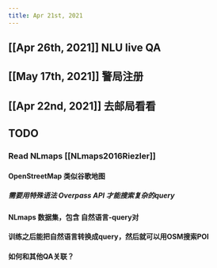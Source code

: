```yaml
---
title: Apr 21st, 2021
---
```


## [[Apr 26th, 2021]] NLU live QA
## [[May 17th, 2021]] 警局注册
## [[Apr 22nd, 2021]] 去邮局看看
## TODO
### Read NLmaps [[NLmaps2016Riezler]]
#### OpenStreetMap 类似谷歌地图
##### 需要用特殊语法 Overpass API 才能搜索复杂的query
#### NLmaps 数据集，包含 自然语言-query对
#### 训练之后能把自然语言转换成query，然后就可以用OSM搜索POI
#### 如何和其他QA关联？
####
